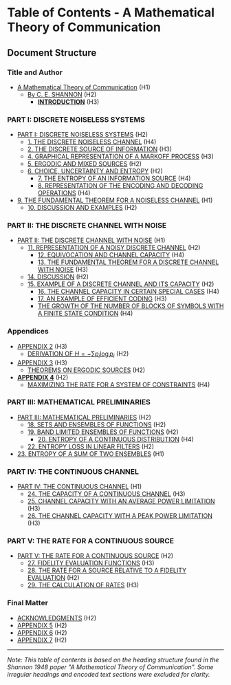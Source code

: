 # Table of Contents - A Mathematical Theory of Communication

## Document Structure

### Title and Author
- [A Mathematical Theory of Communication](#a-mathematical-theory-of-communication) (H1)
  - [By C. E. SHANNON](#by-c-e-shannon) (H2)
    - [**INTRODUCTION**](#introduction) (H3)

### PART I: DISCRETE NOISELESS SYSTEMS
- [PART I: DISCRETE NOISELESS SYSTEMS](#part-i-discrete-noiseless-systems) (H2)
  - [1. THE DISCRETE NOISELESS CHANNEL](#1-the-discrete-noiseless-channel) (H4)
  - [2. THE DISCRETE SOURCE OF INFORMATION](#2-the-discrete-source-of-information) (H3)
  - [4. GRAPHICAL REPRESENTATION OF A MARKOFF PROCESS](#4-graphical-representation-of-a-markoff-process) (H3)
  - [5. ERGODIC AND MIXED SOURCES](#5-ergodic-and-mixed-sources) (H2)
  - [6. CHOICE, UNCERTAINTY AND ENTROPY](#6-choice-uncertainty-and-entropy) (H2)
    - [7. THE ENTROPY OF AN INFORMATION SOURCE](#7-the-entropy-of-an-information-source) (H4)
    - [8. REPRESENTATION OF THE ENCODING AND DECODING OPERATIONS](#8-representation-of-the-encoding-and-decoding-operations) (H4)
- [9. THE FUNDAMENTAL THEOREM FOR A NOISELESS CHANNEL](#9-the-fundamental-theorem-for-a-noiseless-channel) (H1)
  - [10. DISCUSSION AND EXAMPLES](#10-discussion-and-examples) (H2)

### PART II: THE DISCRETE CHANNEL WITH NOISE
- [PART II: THE DISCRETE CHANNEL WITH NOISE](#part-ii-the-discrete-channel-with-noise) (H1)
  - [11. REPRESENTATION OF A NOISY DISCRETE CHANNEL](#11-representation-of-a-noisy-discrete-channel) (H2)
    - [12. EQUIVOCATION AND CHANNEL CAPACITY](#12-equivocation-and-channel-capacity) (H4)
    - [13. THE FUNDAMENTAL THEOREM FOR A DISCRETE CHANNEL WITH NOISE](#13-the-fundamental-theorem-for-a-discrete-channel-with-noise) (H3)
  - [14. DISCUSSION](#14-discussion) (H2)
  - [15. EXAMPLE OF A DISCRETE CHANNEL AND ITS CAPACITY](#15-example-of-a-discrete-channel-and-its-capacity) (H2)
    - [16. THE CHANNEL CAPACITY IN CERTAIN SPECIAL CASES](#16-the-channel-capacity-in-certain-special-cases) (H4)
    - [17. AN EXAMPLE OF EFFICIENT CODING](#17-an-example-of-efficient-coding) (H3)
    - [THE GROWTH OF THE NUMBER OF BLOCKS OF SYMBOLS WITH A FINITE STATE CONDITION](#the-growth-of-the-number-of-blocks-of-symbols-with-a-finite-state-condition) (H4)

### Appendices
- [APPENDIX 2](#appendix-2) (H3)
  - [DERIVATION OF $H = -\sum p_i \log p_i$](#derivation-of-h--sum-p_i-log-p_i) (H2)
- [APPENDIX 3](#appendix-3) (H3)
  - [THEOREMS ON ERGODIC SOURCES](#theorems-on-ergodic-sources) (H2)
- [**APPENDIX 4**](#appendix-4) (H2)
  - [MAXIMIZING THE RATE FOR A SYSTEM OF CONSTRAINTS](#maximizing-the-rate-for-a-system-of-constraints) (H4)

### PART III: MATHEMATICAL PRELIMINARIES
- [PART III: MATHEMATICAL PRELIMINARIES](#part-iii-mathematical-preliminaries) (H2)
  - [18. SETS AND ENSEMBLES OF FUNCTIONS](#18-sets-and-ensembles-of-functions) (H2)
  - [19. BAND LIMITED ENSEMBLES OF FUNCTIONS](#19-band-limited-ensembles-of-functions) (H2)
    - [20. ENTROPY OF A CONTINUOUS DISTRIBUTION](#20-entropy-of-a-continuous-distribution) (H4)
  - [22. ENTROPY LOSS IN LINEAR FILTERS](#22-entropy-loss-in-linear-filters) (H2)
- [23. ENTROPY OF A SUM OF TWO ENSEMBLES](#23-entropy-of-a-sum-of-two-ensembles) (H1)

### PART IV: THE CONTINUOUS CHANNEL
- [PART IV: THE CONTINUOUS CHANNEL](#part-iv-the-continuous-channel) (H1)
  - [24. THE CAPACITY OF A CONTINUOUS CHANNEL](#24-the-capacity-of-a-continuous-channel) (H3)
  - [25. CHANNEL CAPACITY WITH AN AVERAGE POWER LIMITATION](#25-channel-capacity-with-an-average-power-limitation) (H3)
  - [26. THE CHANNEL CAPACITY WITH A PEAK POWER LIMITATION](#26-the-channel-capacity-with-a-peak-power-limitation) (H3)

### PART V: THE RATE FOR A CONTINUOUS SOURCE
- [PART V: THE RATE FOR A CONTINUOUS SOURCE](#part-v-the-rate-for-a-continuous-source) (H2)
  - [27. FIDELITY EVALUATION FUNCTIONS](#27-fidelity-evaluation-functions) (H3)
  - [28. THE RATE FOR A SOURCE RELATIVE TO A FIDELITY EVALUATION](#28-the-rate-for-a-source-relative-to-a-fidelity-evaluation) (H2)
  - [29. THE CALCULATION OF RATES](#29-the-calculation-of-rates) (H3)

### Final Matter
- [ACKNOWLEDGMENTS](#acknowledgments) (H2)
- [APPENDIX 5](#appendix-5) (H2)
- [APPENDIX 6](#appendix-6) (H2)
- [APPENDIX 7](#appendix-7) (H2)

---

*Note: This table of contents is based on the heading structure found in the Shannon 1948 paper "A Mathematical Theory of Communication". Some irregular headings and encoded text sections were excluded for clarity.*
